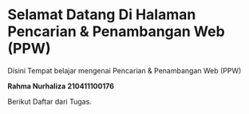 # Selamat Datang Di Halaman Pencarian & Penambangan Web (PPW)

Disini Tempat belajar mengenai Pencarian & Penambangan Web (PPW)

**Rahma Nurhaliza**
**210411100176**

Berikut Daftar dari Tugas.

```{tableofcontents}
```

